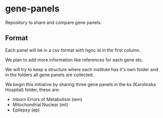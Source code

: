 # gene-panels #

Repository to share and compare gene panels.

## Format ##

Each panel will be in a csv format with hgnc id in the first column.

We plan to add more information like references for each gene etc.

We will try to keep a structure where each institute has it's own folder and in the folders all gene panels are collected.

We begin this initiative by sharing three gene panels in the ks (Karolinska Hospital) folder, these are:

- Inborn Errors of Metabolism (iem)
- Mitochondrial Nuclear (mt)
- Epilepsy (ep)
